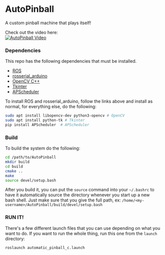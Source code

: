 # AutoPinball
A custom pinball machine that plays itself!

Check out the video here:  
[![AutoPinball Video](http://img.youtube.com/vi/dy7oVSNtaRk/0.jpg)](https://www.youtube.com/watch?v=dy7oVSNtaRk "AutoPinball")

### Dependencies
This repo has the following dependencies that must be installed.
 * [ROS](http://wiki.ros.org/melodic/Installation/Ubuntu)
 * [rosserial_arduino](http://wiki.ros.org/rosserial_arduino/Tutorials/Arduino%20IDE%20Setup)
 * [OpenCV C++](https://opencv.org/)
 * [Tkinter](https://docs.python.org/3/library/tkinter.html)
 * [APScheduler](https://apscheduler.readthedocs.io/en/stable/)
 
To install ROS and rosserial_arduino, follow the links above and install as normal, for everything else, do the following:

```bash
sudo apt install libopencv-dev python3-opencv # OpenCV
sudo apt install python-tk # Tkinter
pip install APScheduler  # APScheduler
```
 
### Build
To build the system do the following:
```bash
cd /path/to/AutoPinball
mkdir build
cd build
cmake ..
make
source devel/setup.bash
```

After you build it, you can put the `source` command into your `~/.bashrc` to have it automatically source the directory whenever you start up a new bash shell. Just make sure that you give the full path, ex: `/home/<my-username>/AutoPinball/build/devel/setup.bash`

### RUN IT!
There's a few different launch files that you can use depending on what you want to do.
If you want to run the whole thing, run this one from the `launch` directory:  
```bash
roslaunch automatic_pinball_c.launch
```
